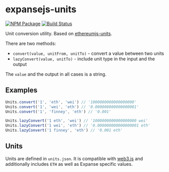# expansejs-units
[![NPM Package](https://img.shields.io/npm/v/expansejs-units.svg?style=flat-square)](https://www.npmjs.org/package/expansejs-units)
[![Build Status](https://img.shields.io/travis/ethereumjs/ethereumjs-units.svg?branch=master&style=flat-square)](https://travis-ci.org/expansejs/expansejs-units)

Unit conversion utility.
Based on [ethereumjs-units](http://github.com/ethereumjs/ethereumjs-units).

There are two methods:

- `convert(value, unitFrom, unitTo)` - convert a value between two units
- `lazyConvert(value, unitTo)` - include unit type in the input and the output

The `value` and the output in all cases is a string.

## Examples

```js
Units.convert('1', 'eth', 'wei') // '1000000000000000000'
Units.convert('1', 'wei', 'eth') // '0.000000000000000001'
Units.convert('1', 'finney', 'eth') // '0.001'

Units.lazyConvert('1 eth', 'wei') // '1000000000000000000 wei'
Units.lazyConvert('1 wei', 'eth') // '0.000000000000000001 eth'
Units.lazyConvert('1 finney', 'eth') // '0.001 eth'
```

## Units

Units are defined in `units.json`. It is compatible with [web3.js](https://github.com/expanse-org/web3.js) and additionally includes `ETH` as well as Expanse specific values.
